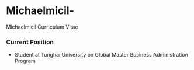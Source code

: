 # Michaelmicil-
Michaelmicil Curriculum Vitae

### Current Position
- Student at Tunghai University on Global Master Business Administration Program
